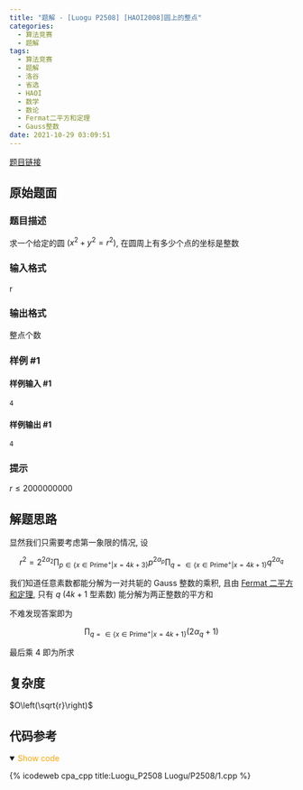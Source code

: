 ```yaml
---
title: "题解 - [Luogu P2508] [HAOI2008]圆上的整点"
categories:
  - 算法竞赛
  - 题解
tags:
  - 算法竞赛
  - 题解
  - 洛谷
  - 省选
  - HAOI
  - 数学
  - 数论
  - Fermat二平方和定理
  - Gauss整数
date: 2021-10-29 03:09:51
---
```


[题目链接](https://www.luogu.com.cn/problem/P2508)

<!-- more -->

## 原始题面

### 题目描述

求一个给定的圆 $(x^2+y^2=r^2)$, 在圆周上有多少个点的坐标是整数

### 输入格式

r

### 输出格式

整点个数

### 样例 #1

#### 样例输入 #1

```input1
4
```

#### 样例输出 #1

```output1
4
```

### 提示

$r\leq 2000 000 000$

## 解题思路

显然我们只需要考虑第一象限的情况, 设

$$
r^2=2^{2\alpha_2}\prod_{p\in\{x\in\text{Prime}^+|x=4k+3\}}p^{2\alpha_p}\prod_{q=\in\{x\in\text{Prime}^+|x=4k+1\}}q^{2\alpha_q}
$$

我们知道任意素数都能分解为一对共轭的 Gauss 整数的乘积, 且由 [Fermat 二平方和定理](https://en.wikipedia.org/wiki/Fermat's_theorem_on_sums_of_two_squares), 只有 $q$ ($4k+1$ 型素数) 能分解为两正整数的平方和

不难发现答案即为

$$
\prod_{q=\in\{x\in\text{Prime}^+|x=4k+1\}}(2\alpha_q+1)
$$

最后乘 4 即为所求

## 复杂度

$O\left(\sqrt{r}\right)$

## 代码参考

<details open>
<summary><font color='orange'>Show code</font></summary>

{% icodeweb cpa_cpp title:Luogu_P2508 Luogu/P2508/1.cpp %}

</details>
